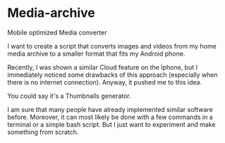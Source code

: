# Media-archive
Mobile optimized Media converter

I want to create a script that converts images and videos from my home media archive to a smaller format that fits my Android phone. 

Recently, I was shown a similar Cloud feature on the Iphone, but I immediately noticed some drawbacks of this approach (especially when there is no internet connection). Anyway, it pushed me to this idea.

You could say it's a Thumbnails generator.

I am sure that many people have already implemented similar software before. Moreover, it can most likely be done with a few commands in a terminal or a simple bash script. But I just want to experiment and make something from scratch.
